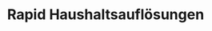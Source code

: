 ---
title: "Rapid Haushaltsauflösungen"
url: /stadthagen/rapid-haushaltsaufloesungen/
shop: Gebrauchtwaren
---